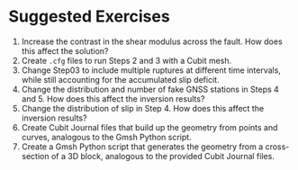 # Suggested Exercises

1. Increase the contrast in the shear modulus across the fault. How does this affect the solution?
2. Create `.cfg` files to run Steps 2 and 3 with a Cubit mesh.
3. Change Step03 to include multiple ruptures at different time intervals, while still accounting for the accumulated slip deficit.
4. Change the distribution and number of fake GNSS stations in Steps 4 and 5. How does this affect the inversion results?
5. Change the distribution of slip in Step 4. How does this affect the inversion results?
6. Create Cubit Journal files that build up the geometry from points and curves, analogous to the Gmsh Python script.
7. Create a Gmsh Python script that generates the geometry from a cross-section of a 3D block, analogous to the provided Cubit Journal files.
